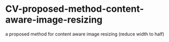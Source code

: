 # CV-proposed-method-content-aware-image-resizing
a proposed method for content aware image resizing (reduce width to half)

